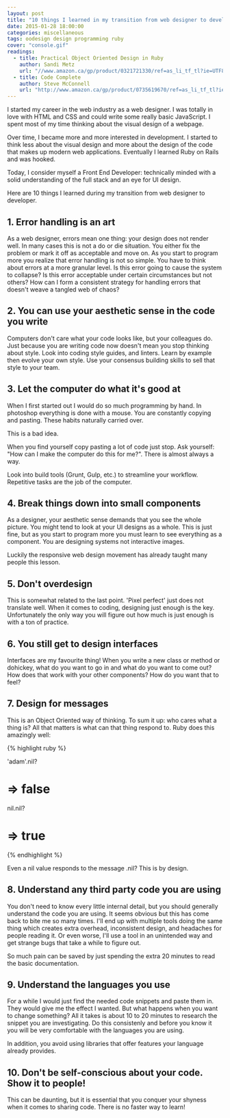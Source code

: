 ```yaml
---
layout: post
title: "10 things I learned in my transition from web designer to developer"
date: 2015-01-28 18:00:00
categories: miscellaneous
tags: oodesign design programming ruby
cover: "console.gif"
readings:
  - title: Practical Object Oriented Design in Ruby
    author: Sandi Metz
    url: "//www.amazon.ca/gp/product/0321721330/ref=as_li_tf_tl?ie=UTF8&camp=15121&creative=330641&creativeASIN=0321721330&linkCode=as2&tag=adamwase-20"
  - title: Code Complete
    author: Steve McConnell
    url: "http://www.amazon.ca/gp/product/0735619670/ref=as_li_tf_tl?ie=UTF8&camp=15121&creative=330641&creativeASIN=0735619670&linkCode=as2&tag=adamwase-20"
---
```


I started my career in the web industry as a web designer. I was totally in love with HTML and CSS and could write some really basic JavaScript. I spent most of my time thinking about the visual design of a webpage.

Over time, I became more and more interested in development. I started to think less about the visual design and more about the design of the code that makes up modern web applications. Eventually I learned Ruby on Rails and was hooked.

Today, I consider myself a Front End Developer: technically minded with a solid understanding of the full stack and an eye for UI design.

Here are 10 things I learned during my transition from web designer to developer.

## 1. Error handling is an art

As a web designer, errors mean one thing: your design does not render well. In many cases this is not a do or die situation. You either fix the problem or mark it off as acceptable and move on. As you start to program more you realize that error handling is not so simple. You have to think about errors at a more granular level. Is this error going to cause the system to collapse? Is this error acceptable under certain circumstances but not others? How can I form a consistent strategy for handling errors that doesn't weave a tangled web of chaos?

## 2. You can use your aesthetic sense in the code you write

Computers don't care what your code looks like, but your colleagues do. Just because you are writing code now doesn't mean you stop thinking about style. Look into coding style guides, and linters. Learn by example then evolve your own style. Use your consensus building skills to sell that style to your team.

## 3. Let the computer do what it's good at

When I first started out I would do so much programming by hand. In photoshop everything is done with a mouse. You are constantly copying and pasting. These habits naturally carried over.

This is a bad idea.

When you find yourself copy pasting a lot of code just stop. Ask yourself: "How can I make the computer do this for me?". There is almost always a way.

Look into build tools (Grunt, Gulp, etc.) to streamline your workflow. Repetitive tasks are the job of the computer.

## 4. Break things down into small components

As a designer, your aesthetic sense demands that you see the whole picture. You might tend to look at your UI designs as a whole. This is just fine, but as you start to program more you must learn to see everything as a component. You are designing systems not interactive images.

Luckily the responsive web design movement has already taught many people this lesson.

## 5. Don't overdesign

This is somewhat related to the last point. 'Pixel perfect' just does not translate well.
When it comes to coding, designing just enough is the key. Unfortunately the only way you will figure out how much is just enough is with a ton of practice.

## 6. You still get to design interfaces

Interfaces are my favourite thing! When you write a new class or method or dohickey, what do you want to go in and what do you want to come out? How does that work with your other components? How do you want that to feel?

## 7. Design for messages

This is an Object Oriented way of thinking. To sum it up: who cares what a thing is? All that matters is what can that thing respond to. Ruby does this amazingly well:

<div>
{% highlight ruby %}

'adam'.nil?

# => false

nil.nil?

# => true

{% endhighlight %}

</div>

Even a nil value responds to the message .nil? This is by design.

## 8. Understand any third party code you are using

You don't need to know every little internal detail, but you should generally understand the code you are using. It seems obvious but this has come back to bite me so many times. I'll end up with multiple tools doing the same thing which creates extra overhead, inconsistent design, and headaches for people reading it. Or even worse, I'll use a tool in an unintended way and get strange bugs that take a while to figure out.

So much pain can be saved by just spending the extra 20 minutes to read the basic documentation.

## 9. Understand the languages you use

For a while I would just find the needed code snippets and paste them in. They would give me the effect I wanted. But what happens when you want to change something? All it takes is about 10 to 20 minutes to research the snippet you are investigating. Do this consistenly and before you know it you will be very comfortable with the languages you are using.

In addition, you avoid using libraries that offer features your language already provides.

## 10. Don't be self-conscious about your code. Show it to people!

This can be daunting, but it is essential that you conquer your shyness when it comes to sharing code. There is no faster way to learn!
